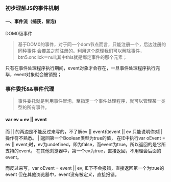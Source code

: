 ### 初步理解JS的事件机制
#### 一、事件流（捕获，冒泡)

DOM0级事件
> 基于DOM0的事件，对于同一个dom节点而言，只能注册一个，后边注册的 同种事件 会覆盖之前注册的。利用这个原理我们可以解除事件，btn5.onclick＝null;其中this就是绑定事件的那个元素； 

只有在事件处理程序执行期间，event对象才会存在，一旦事件处理程序执行完毕，event对象就会被销毁；

### 事件委托&&事件代理

> 事件委托就是利用事件冒泡，至指定一个事件处理程序，就可以管理某一类型的所有事件。

#### var ev = ev || event
  而 || 的两边是不能反过来写的，不了解ev || event和event || ev 只能说明你对||操作符不熟悉。
||返回第一个Boolean类型为true的值，
在IE中执行var oEvent = ev || event;时，ev为undefined，即为false，而event为true。所以返回的是它所支持的event。
在其他浏览器中，第一个ev为true，直接返回，不用理会后面的event。

而反过来写，var oEvent = event || ev;
IE下不会报错，直接返回第一个为true的event
但在其他浏览器中，event没有被定义，直接报错。